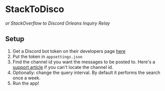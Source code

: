 # StackToDisco
_or StackOverflow to Discord Orleans Inquiry Relay_

## Setup

1. Get a Discord bot token on their developers page [here](https://discord.com/developers/applications)
2. Put the token in `appsettings.json`
3. Find the channel id you want the messages to be posted to. Here's a [support article](https://support.discord.com/hc/en-us/articles/206346498-Where-can-I-find-my-User-Server-Message-ID-) if you can't locate the channel id.
4. Optionally: change the query interval. By default it performs the search once a week.
5. Run the app!
